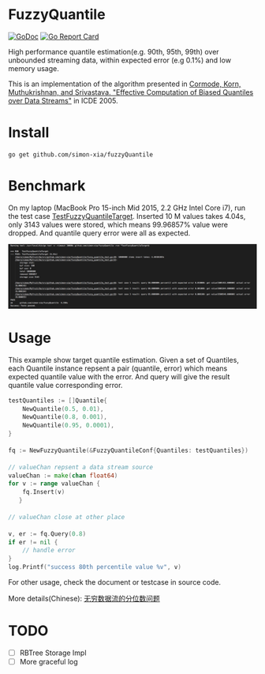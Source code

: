 # FuzzyQuantile

[![GoDoc](https://godoc.org/github.com/simon-xia/fuzzyQuantile?status.png)](https://godoc.org/github.com/simon-xia/fuzzyQuantile)
[![Go Report Card](https://goreportcard.com/badge/github.com/simon-xia/fuzzyQuantile)](https://goreportcard.com/report/github.com/simon-xia/fuzzyQuantile)

High performance quantile estimation(e.g. 90th, 95th, 99th) over unbounded streaming data, within expected error (e.g 0.1%) and low memory usage. 

This is an implementation of the algorithm presented in [Cormode, Korn, Muthukrishnan, and Srivastava. "Effective Computation of Biased Quantiles over Data Streams"](https://www.cs.rutgers.edu/~muthu/bquant.pdf) in ICDE 2005.


# Install

```
go get github.com/simon-xia/fuzzyQuantile
```

# Benchmark

On my laptop (MacBook Pro 15-inch Mid 2015, 2.2 GHz Intel Core i7), run the test case [TestFuzzyQuantileTarget](https://github.com/simon-xia/fuzzyQuantile/blob/master/fuzzy_quantile_test.go#L36). Inserted 10 M values takes 4.04s, only 3143 values were stored, which means 99.96857% value were dropped. And quantile query error were all as expected.

![benchmark](./benchmark.png)

# Usage


This example show target quantile estimation. Given a set of Quantiles, each Quantile instance repsent a pair (quantile, error) which means expected quantile value with the error. And query will give the result quantile value corresponding error.

```go
testQuantiles := []Quantile{
	NewQuantile(0.5, 0.01),
	NewQuantile(0.8, 0.001),
	NewQuantile(0.95, 0.0001),
}

fq := NewFuzzyQuantile(&FuzzyQuantileConf{Quantiles: testQuantiles})

// valueChan repsent a data stream source
valueChan := make(chan float64)
for v := range valueChan {
	fq.Insert(v)
   }
   
// valueChan close at other place

v, er := fq.Query(0.8)
if er != nil {
	// handle error
}
log.Printf("success 80th percentile value %v", v)
```

For other usage, check the document or testcase in source code.

More details(Chinese): [无穷数据流的分位数问题](http://simonxia.com/%E6%97%A0%E7%A9%B7%E6%95%B0%E6%8D%AE%E6%B5%81%E7%9A%84%E5%88%86%E4%BD%8D%E6%95%B0%E9%97%AE%E9%A2%98/)

# TODO

- [ ] RBTree Storage Impl
- [ ] More graceful log

